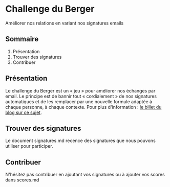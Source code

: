 Challenge du Berger
=================

Améliorer nos relations en variant nos signatures emails


## Sommaire
1. Présentation
2. Trouver des signatures
3. Contribuer

## Présentation
Le challenge du Berger est un « jeu » pour améliorer nos échanges par email. 
Le principe est de bannir tout « cordialement » de nos signatures automatiques et de les remplacer par une nouvelle formule adaptée à chaque personne, à chaque contexte. 
Pour plus d'information : [le billet du blog sur ce sujet](http://blog.thinkinnovation.fr/Le-Challenge-du-Berger).

## Trouver des signatures
Le document signatures.md recence des signatures que nous pouvons utiliser pour participer. 

## Contribuer
N'hésitez pas contribuer en ajoutant vos signatures ou à ajouter vos scores dans scores.md

